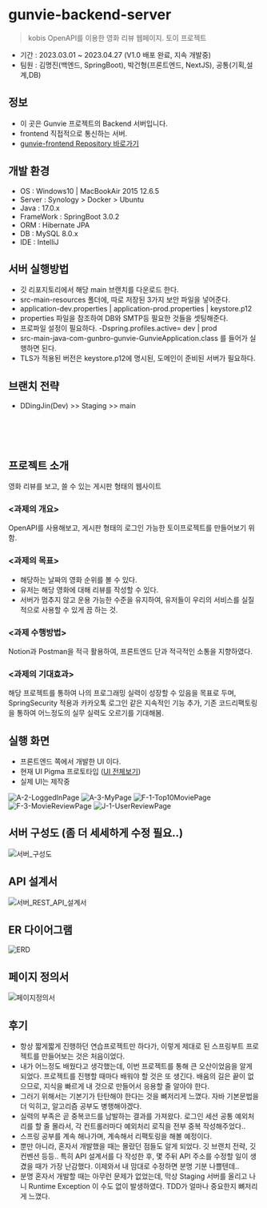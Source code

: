 # gunvie-backend-server
> kobis OpenAPI를 이용한 영화 리뷰 웹페이지. 토이 프로젝트
- 기간 : 2023.03.01 ~ 2023.04.27 (V1.0 배포 완료, 지속 개발중)
- 팀원 : 김명진(백엔드, SpringBoot), 박건형(프론트엔드, NextJS), 공통(기획,설계,DB)

## 정보
- 이 곳은 Gunvie 프로젝트의 Backend 서버입니다.
- frontend 직접적으로 통신하는 서버.
- [gunvie-frontend Repository 바로가기](https://github.com/gun-bro98/gunvie-frontend)

## 개발 환경
- OS : Windows10 | MacBookAir 2015 12.6.5
- Server : Synology > Docker > Ubuntu
- Java : 17.0.x
- FrameWork : SpringBoot 3.0.2
- ORM : Hibernate JPA
- DB : MySQL 8.0.x
- IDE : IntelliJ

## 서버 실행방법
- 깃 리포지토리에서 해당 main 브랜치를 다운로드 한다.
- src-main-resources 폴더에, 따로 저장된 3가지 보안 파일을 넣어준다.
- application-dev.properties | application-prod.properties | keystore.p12
- properties 파일을 참조하여 DB와 SMTP등 필요한 것들을 셋팅해준다.
- 프로파일 설정이 필요하다. -Dspring.profiles.active= dev | prod
- src-main-java-com-gunbro-gunvie-GunvieApplication.class 를 들어가 실행하면 된다.
- TLS가 적용된 버전은 keystore.p12에 명시된, 도메인이 준비된 서버가 필요하다.

## 브랜치 전략
- DDingJin(Dev) >> Staging >> main

<br><br><br>




## 프로젝트 소개
영화 리뷰를 보고, 쓸 수 있는 게시판 형태의 웹사이트

### <과제의 개요>
OpenAPI를 사용해보고, 게시판 형태의 로그인 가능한 토이프로젝트를 만들어보기 위함.
### <과제의 목표>
- 해당하는 날짜의 영화 순위를 볼 수 있다.
- 유저는 해당 영화에 대해 리뷰를 작성할 수 있다.
- 서버가 멈추지 않고 운용 가능한 수준을 유지하여, 유저들이 우리의 서비스를 실질적으로 사용할 수 있게 끔 하는 것.
### <과제 수행방법>
Notion과 Postman을 적극 활용하여, 프론트엔드 단과 적극적인 소통을 지향하였다.
### <과제의 기대효과>
해당 프로젝트를 통하여 나의 프로그래밍 실력이 성장할 수 있음을 목표로 두며, SpringSecurity 적용과 카카오톡 로그인 같은 지속적인 기능 추가, 기존 코드리팩토링을 통하여 어느정도의 실무 실력도 오르기를 기대해봄.


## 실행 화면
- 프론트엔드 쪽에서 개발한 UI 이다.
- 현재 UI Pigma 프로토타입 ([UI 전체보기](https://www.figma.com/file/kjBB4lLbdJVonqEUTdJykN/Gunvie?node-id=0-1))
- 실제 UI는 제작중

![A-2-LoggedInPage](resources/images/A-2.png)
![A-3-MyPage](resources/images/A-3.png)
![F-1-Top10MoviePage](resources/images/F-1.png)
![F-3-MovieReviewPage](resources/images/F-3.png)
![J-1-UserReviewPage](resources/images/J-1.png)

## 서버 구성도 (좀 더 세세하게 수정 필요..)
![서버_구성도](resources/images/ServerDiagram.png)

## API 설계서
![서버_REST_API_설계서](resources/images/RestApiBP.png)

## ER 다이어그램
![ERD](resources/images/ERD.png)

## 페이지 정의서
![페이지정의서](resources/images/PageBP.png)





## 후기
 - 항상 짧게짧게 진행하던 연습프로젝트만 하다가, 이렇게 제대로 된 스프링부트 프로젝트를 만들어보는 것은 처음이었다.
 - 내가 어느정도 배웠다고 생각했는데, 이번 프로젝트를 통해 큰 오산이었음을 알게 되었다. 프로젝트를 진행할 때마다 배워야 할 것은 또 생긴다. 배움의 길은 끝이 없으므로, 지식을 빠르게 내 것으로 만들어서 응용할 줄 알아야 한다.
 - 그러기 위해서는 기본기가 탄탄해야 한다는 것을 뼈저리게 느꼈다. 자바 기본문법을 더 익히고, 알고리즘 공부도 병행해야겠다.
 - 실력의 부족은 곧 중복코드를 남발하는 결과를 가져왔다. 로그인 세션 공통 예외처리를 할 줄 몰라서, 각 컨트롤러마다 예외처리 로직을 전부 중복 작성해주었다..
 - 스프링 공부를 계속 해나가며, 계속해서 리팩토링을 해볼 예정이다.
 - 뿐만 아니라, 혼자서 개발했을 때는 몰랐던 점들도 알게 되었다. 깃 브랜치 전략, 깃 컨벤션 등등.. 특히 API 설계서를 다 작성한 후, 몇 주뒤 API 주소를 수정할 일이 생겼을 때가 가장 난감했다. 이제와서 내 맘대로 수정하면 분명 기분 나쁠텐데..
 - 분명 혼자서 개발할 때는 아무런 문제가 없었는데, 막상 Staging 서버를 올리고 나니 Runtime Exception 이 수도 없이 발생하였다. TDD가 얼마나 중요한지 뼈저리게 느꼈다.